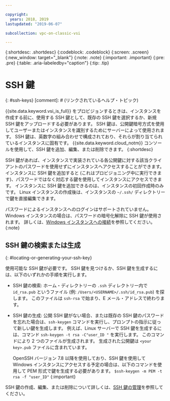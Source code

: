 ```yaml
---

copyright:
  years: 2018, 2019
lastupdated: "2019-06-07"

subcollection: vpc-on-classic-vsi

---
```


{:shortdesc: .shortdesc}
{:codeblock: .codeblock}
{:screen: .screen}
{:new_window: target="_blank"}
{:note: .note}
{:important: .important}
{:pre: .pre}
{:table: .aria-labeledby="caption"}
{:tip: .tip}

# SSH 鍵
{: #ssh-keys}
[comment]: # (リンクされているヘルプ・トピック)

{{site.data.keyword.vsi_is_full}} をプロビジョンするときは、インスタンスを作成する前に、使用する SSH 鍵として、既存の SSH 鍵を選択するか、新規 SSH 鍵をアップロードする必要があります。 SSH 鍵は、公開鍵暗号方式を使用してユーザーまたはインスタンスを識別するためにサーバーによって使用されます。 SSH 鍵は、英数字の組み合わせで構成されており、それらが割り当てられているインスタンスに固有です。 {{site.data.keyword.cloud_notm}} コンソールを使用して、SSH 鍵を追加、編集、または削除できます。
{:shortdesc}

SSH 鍵があれば、インスタンスで実装されている各公開鍵に対する該当クライアントのパスワードを使用せずにインスタンスへアクセスすることができます。 インスタンスに SSH 鍵を追加すると (これはプロビジョニング中に実行できます)、パスワードではなく対応する鍵を使用してインスタンスにアクセスできます。 インスタンスに SSH 鍵を追加できるのは、インスタンスの初回作成時のみです。 Linux インスタンスの作成後は、インスタンスの `~/.ssh/` ディレクトリーで鍵を直接編集できます。

パスワードによるインスタンスへのログインはサポートされていません。 Windows インスタンスの場合は、パスワードの暗号化解除に SSH 鍵が使用されます。 詳しくは、[Windows インスタンスへの接続](/docs/vpc-on-classic-vsi?topic=vpc-on-classic-vsi-connecting-to-your-windows-instance)を参照してください。
{:note}

## SSH 鍵の検索または生成
{: #locating-or-generating-your-ssh-key}

使用可能な SSH 鍵が必要です。 SSH 鍵を見つけるか、SSH 鍵を生成するには、以下のいずれかの手順を実行します。

 * SSH 鍵の検索: ホーム・ディレクトリーの `.ssh` ディレクトリー内で `id_rsa.pub` というファイル (例: `/Users/<USERNAME>/.ssh/id_rsa.pub`) を探します。 このファイルは `ssh-rsa` で始まり、E メール・アドレスで終わります。

* SSH 鍵の生成: 公開 SSH 鍵がない場合、または既存の SSH 鍵のパスワードを忘れた場合は、`ssh-keygen` コマンドを実行し、プロンプトの指示に従って新しい鍵を生成します。 例えば、Linux サーバーで SSH 鍵を生成するには、コマンド `ssh-keygen -t rsa -C"user_ID "` を実行します。 このコマンドにより 2 つのファイルが生成されます。 生成された公開鍵は `<your key>.pub` ファイルに含まれています。

  OpenSSH バージョン 7.8 以降を使用しており、SSH 鍵を使用して Windows インスタンスにアクセスする予定の場合は、以下のコマンドを使用して PEM 形式で鍵を生成する必要があります。 `$ssh-keygen -m PEM -t rsa -f "user_ID"`
  {:important}

SSH 鍵の作成、編集、または削除について詳しくは、[SSH 鍵の管理](/docs/vpc-on-classic-vsi?topic=vpc-on-classic-vsi-managing-ssh-keys#managing-ssh-keys)を参照してください。
